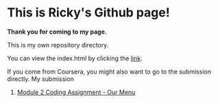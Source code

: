 # This is Ricky's Github page!
**Thank you for coming to my page.**

This is my own repository directory.

You can view the index.html by clicking the [link](https://kahotheo.github.io).

If you come from Coursera, you might also want to go to the submission directly.
My submission

  1. [Module 2 Coding Assignment - Our Menu](https://kahotheo.github.io)

